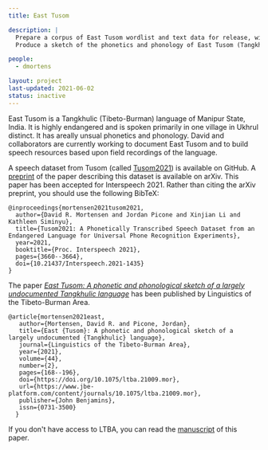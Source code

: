```yaml
---
title: East Tusom

description: |
  Prepare a corpus of East Tusom wordlist and text data for release, with phonetic and phonemic transcriptions and appropriate metadata.
  Produce a sketch of the phonetics and phonology of East Tusom (Tangkhulic; Tibeto-Burman) based on ibid.

people:
  - dmortens

layout: project
last-updated: 2021-06-02
status: inactive
---
```


East Tusom is a Tangkhulic (Tibeto-Burman) language of Manipur State, India. It is highly endangered and is spoken primarily in one village in Ukhrul distinct. It has areally unsual phonetics and phonology. David and collaborators are currently working to document East Tusom and to build speech resources based upon field recordings of the language.

A speech dataset from Tusom (called [Tusom2021](https://www.github.com/dmort27/tusom2021)) is available on GitHub. A [preprint](https://arxiv.org/abs/2104.00824) of the paper describing this dataset is available on arXiv. This paper has been accepted for Interspeech 2021. Rather than citing the arXiv preprint, you should use the following BibTeX:
```
@inproceedings{mortensen2021tusom2021,
  author={David R. Mortensen and Jordan Picone and Xinjian Li and Kathleen Siminyu},
  title={Tusom2021: A Phonetically Transcribed Speech Dataset from an Endangered Language for Universal Phone Recognition Experiments},
  year=2021,
  booktitle={Proc. Interspeech 2021},
  pages={3660--3664},
  doi={10.21437/Interspeech.2021-1435}
}
```

The paper [_East Tusom: A phonetic and phonological sketch of a largely undocumented Tangkhulic language_](https://www.jbe-platform.com/content/journals/10.1075/ltba.21009.mor) has been published by Linguistics of the Tibeto-Burman Area.
```
@article{mortensen2021east,
   author={Mortensen, David R. and Picone, Jordan},
   title={East {Tusom}: A phonetic and phonological sketch of a largely undocumented {Tangkhulic} language}, 
   journal={Linguistics of the Tibeto-Burman Area},
   year={2021},
   volume={44},
   number={2},
   pages={168--196},
   doi={https://doi.org/10.1075/ltba.21009.mor},
   url={https://www.jbe-platform.com/content/journals/10.1075/ltba.21009.mor},
   publisher={John Benjamins},
   issn={0731-3500}
  }
```
If you don't have access to LTBA, you can read the [manuscript](https://www.cs.cmu.edu/~dmortens//assets/pdf/mortensen2021east.pdf) of this paper.